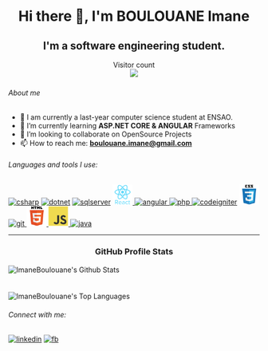<h1 align="center">Hi there 👋, I'm BOULOUANE Imane</h1>
<h2 align="center">I'm a software engineering student.</h2>

<p align="center"> 
  Visitor count<br>
  <img src="https://profile-counter.glitch.me/Imanebln/count.svg" />
</p>

###### About me

- 🔭 I am currently a last-year computer science student at ENSAO.
- 🌱 I’m currently learning **ASP.NET CORE & ANGULAR** Frameworks
- 👯 I’m looking to collaborate on OpenSource Projects
- 📫 How to reach me: **boulouane.imane@gmail.com**

###### Languages and tools I use:
<p align="left">
 <a href="https://docs.microsoft.com/en-us/dotnet/csharp/" target="_blank"><img src="https://cdn.jsdelivr.net/gh/devicons/devicon/icons/csharp/csharp-original.svg" alt="csharp" width="40" height="40"/></a>
 <a href="https://dotnet.microsoft.com/en-us/" target="_blank"> 
 <img src="https://cdn.jsdelivr.net/gh/devicons/devicon/icons/dotnetcore/dotnetcore-original.svg" alt="dotnet" width="40" height="40"/></a>
 <a href="https://www.microsoft.com/en-us/sql-server/sql-server-downloads" target="_blank"><img src="https://cdn.jsdelivr.net/gh/devicons/devicon/icons/microsoftsqlserver/microsoftsqlserver-plain-wordmark.svg" alt="sqlserver" width="40" height="40"/></a>
 <a href="https://reactjs.org/" target="_blank"> <img src="https://raw.githubusercontent.com/devicons/devicon/master/icons/react/react-original-wordmark.svg" alt="react" width="40" height="40"/> </a>
<a href="https://angular.io/" target="_blank"> 
 <img src="https://cdn.jsdelivr.net/gh/devicons/devicon/icons/angularjs/angularjs-original.svg" alt="angular" width="40" height="40"/>
</a>
<a href="https://www.php.net/" target="_blank"> <img src="https://www.vectorlogo.zone/logos/php/php-icon.svg" alt="php" width="40" height="40"/> </a>
 <a href="https://www.codeigniter.com/" target="_blank"><img src="https://cdn.jsdelivr.net/gh/devicons/devicon/icons/codeigniter/codeigniter-plain-wordmark.svg" alt="codeigniter" width="40" height="40"/></a>
 <a href="https://www.w3schools.com/css/" target="_blank"> <img src="https://raw.githubusercontent.com/devicons/devicon/master/icons/css3/css3-original-wordmark.svg" alt="css3" width="40" height="40"/> </a>
<a href="https://git-scm.com/" target="_blank"> <img src="https://www.vectorlogo.zone/logos/git-scm/git-scm-icon.svg" alt="git" width="40" height="40"/> </a>
<a href="https://www.w3.org/html/" target="_blank"> <img src="https://raw.githubusercontent.com/devicons/devicon/master/icons/html5/html5-original-wordmark.svg" alt="html5" width="40" height="40"/> </a>
<a href="https://developer.mozilla.org/en-US/docs/Web/JavaScript" target="_blank"> <img src="https://raw.githubusercontent.com/devicons/devicon/master/icons/javascript/javascript-original.svg" alt="javascript" width="40" height="40"/> </a>
<a href="https://docs.oracle.com/en/java/" target="_blank"><img src="https://cdn.jsdelivr.net/gh/devicons/devicon/icons/java/java-original-wordmark.svg" alt="java" width="40" height="40"/></a>
</p>
<hr/>
<p align="center">
<h3 align="center">GitHub Profile Stats</h3>
<img align="center" alt="ImaneBoulouane's Github Stats" src="https://github-readme-stats.vercel.app/api?username=Imanebln&show_icons=true&count_private=true&theme=react&hide_border=true&bg_color=1F222E&title_color=F85D7F&icon_color=F8D866" height="200px"/>   <br/>
  <br/>
  <br/>
  <img align="center" alt="ImaneBoulouane's Top Languages" src="https://github-readme-stats.vercel.app/api/top-langs/?username=Imanebln&langs_count=8&layout=compact&theme=react&hide_border=true&bg_color=1F222E&title_color=F85D7F&icon_color=F8D866&hide=Jupyter%20Notebook" height="155px"/>
  <br/>
</p>

###### Connect with me:

<a href="https://www.linkedin.com/in/imane-boulouane-0ba280199/" target="_blank"><img src="https://cdn.jsdelivr.net/gh/devicons/devicon/icons/linkedin/linkedin-original.svg" alt="linkedin" width="40" height="40"/></a>
<a href="https://www.facebook.com/imane.bln.5/" target="_blank"><img src="https://cdn.jsdelivr.net/gh/devicons/devicon/icons/facebook/facebook-original.svg" alt="fb" width="40" height="40"/></a>

